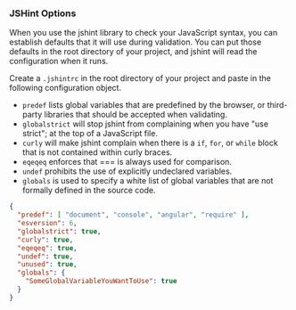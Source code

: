 ### JSHint Options

When you use the jshint library to check your JavaScript syntax, you can establish defaults that it will use during validation. You can put those defaults in the root directory of your project, and jshint will read the configuration when it runs.

Create a `.jshintrc` in the root directory of your project and paste in the following configuration object.

* `predef` lists global variables that are predefined by the browser, or third-party libraries that should be accepted when validating.
* `globalstrict` will stop jshint from complaining when you have "use strict"; at the top of a JavaScript file.
* `curly` will make jshint complain when there is a `if`, `for`, or `while` block that is not contained within curly braces.
* `eqeqeq` enforces that === is always used for comparison.
* `undef` prohibits the use of explicitly undeclared variables.
* `globals` is used to specify a white list of global variables that are not formally defined in the source code.

```json
{
  "predef": [ "document", "console", "angular", "require" ],
  "esversion": 6,
  "globalstrict": true,
  "curly": true,
  "eqeqeq": true,
  "undef": true,
  "unused": true,
  "globals": {
    "SomeGlobalVariableYouWantToUse": true
  }
}
```
